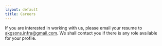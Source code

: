 ```yaml
---
layout: default
title: Careers
---
```


If you are interested in working with us, please email your resume to [akgsons.infra@gmail.com](mailto:akgsons.infra@gmail.com). 
We shall contact you if there is any role available for your profile.
